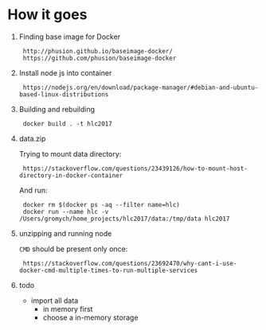 # How it goes

1. Finding base image for Docker

		http://phusion.github.io/baseimage-docker/
		https://github.com/phusion/baseimage-docker

2. Install node js into container

		https://nodejs.org/en/download/package-manager/#debian-and-ubuntu-based-linux-distributions

3. Building and rebuilding

		docker build . -t hlc2017

4. data.zip

	Trying to mount data directory:

		https://stackoverflow.com/questions/23439126/how-to-mount-host-directory-in-docker-container

	And run:

		docker rm $(docker ps -aq --filter name=hlc)
		docker run --name hlc -v /Users/gromych/home_projects/hlc2017/data:/tmp/data hlc2017


5. unzipping and running node

	`CMD` should be present only once:

		https://stackoverflow.com/questions/23692470/why-cant-i-use-docker-cmd-multiple-times-to-run-multiple-services

6. todo

	- import all data
		- in memory first
		- choose a in-memory storage

